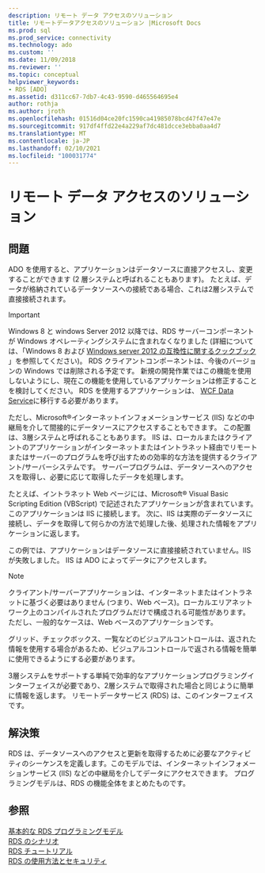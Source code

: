```yaml
---
description: リモート データ アクセスのソリューション
title: リモートデータアクセスのソリューション |Microsoft Docs
ms.prod: sql
ms.prod_service: connectivity
ms.technology: ado
ms.custom: ''
ms.date: 11/09/2018
ms.reviewer: ''
ms.topic: conceptual
helpviewer_keywords:
- RDS [ADO]
ms.assetid: d311cc67-7db7-4c43-9590-d465564695e4
author: rothja
ms.author: jroth
ms.openlocfilehash: 01516d04ce20fc1590ca41985078bcd47f47e47e
ms.sourcegitcommit: 917df4ffd22e4a229af7dc481dcce3ebba0aa4d7
ms.translationtype: MT
ms.contentlocale: ja-JP
ms.lasthandoff: 02/10/2021
ms.locfileid: "100031774"
---
```

# <a name="solutions-for-remote-data-access"></a>リモート データ アクセスのソリューション
## <a name="the-issue"></a>問題  
 ADO を使用すると、アプリケーションはデータソースに直接アクセスし、変更することができます (2 層システムと呼ばれることもあります)。 たとえば、データが格納されているデータソースへの接続である場合、これは2層システムで直接接続されます。  
  
> [!IMPORTANT]
>  Windows 8 と windows Server 2012 以降では、RDS サーバーコンポーネントが Windows オペレーティングシステムに含まれなくなりました (詳細については、「Windows 8 および [Windows server 2012 の互換性に関するクックブック](https://www.microsoft.com/download/details.aspx?id=27416) 」を参照してください)。 RDS クライアントコンポーネントは、今後のバージョンの Windows では削除される予定です。 新規の開発作業ではこの機能を使用しないようにし、現在この機能を使用しているアプリケーションは修正することを検討してください。 RDS を使用するアプリケーションは、 [WCF Data Service](/dotnet/framework/wcf/)に移行する必要があります。  
  
 ただし、Microsoft®インターネットインフォメーションサービス (IIS) などの中継局を介して間接的にデータソースにアクセスすることもできます。 この配置は、3層システムと呼ばれることもあります。 IIS は、ローカルまたはクライアントのアプリケーションがインターネットまたはイントラネット経由でリモートまたはサーバーのプログラムを呼び出すための効率的な方法を提供するクライアント/サーバーシステムです。 サーバープログラムは、データソースへのアクセスを取得し、必要に応じて取得したデータを処理します。  
  
 たとえば、イントラネット Web ページには、Microsoft® Visual Basic Scripting Edition (VBScript) で記述されたアプリケーションが含まれています。このアプリケーションは IIS に接続します。 次に、IIS は実際のデータソースに接続し、データを取得して何らかの方法で処理した後、処理された情報をアプリケーションに返します。  
  
 この例では、アプリケーションはデータソースに直接接続されていません。IIS が失敗しました。 IIS は ADO によってデータにアクセスします。  
  
> [!NOTE]
>  クライアント/サーバーアプリケーションは、インターネットまたはイントラネットに基づく必要はありません (つまり、Web ベース)。ローカルエリアネットワーク上のコンパイルされたプログラムだけで構成される可能性があります。 ただし、一般的なケースは、Web ベースのアプリケーションです。  
  
 グリッド、チェックボックス、一覧などのビジュアルコントロールは、返された情報を使用する場合があるため、ビジュアルコントロールで返される情報を簡単に使用できるようにする必要があります。  
  
 3層システムをサポートする単純で効率的なアプリケーションプログラミングインターフェイスが必要であり、2層システムで取得された場合と同じように簡単に情報を返します。 リモートデータサービス (RDS) は、このインターフェイスです。  
  
## <a name="the-solution"></a>解決策  
 RDS は、データソースへのアクセスと更新を取得するために必要なアクティビティのシーケンスを定義します。このモデルでは、インターネットインフォメーションサービス (IIS) などの中継局を介してデータにアクセスできます。 プログラミングモデルは、RDS の機能全体をまとめたものです。  
  
## <a name="see-also"></a>参照  
 [基本的な RDS プログラミングモデル](./basic-rds-programming-model.md)   
 [RDS のシナリオ](./rds-scenario.md)   
 [RDS チュートリアル](./rds-tutorial.md)   
 [RDS の使用方法とセキュリティ](./rds-usage-and-security.md)